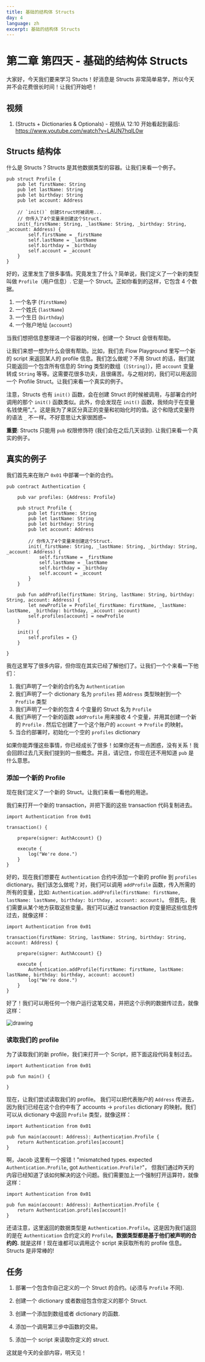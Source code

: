 ```yaml
---
title: 基础的结构体 Structs
day: 4
language: zh
excerpt: 基础的结构体 Structs
---
```


# 第二章 第四天 - 基础的结构体 Structs

大家好，今天我们要来学习 Stucts！好消息是 Structs 非常简单易学，所以今天并不会花费很长时间！让我们开始吧！

## 视频

1. (Structs + Dictionaries & Optionals) - 视频从 12:10 开始看起到最后: <https://www.youtube.com/watch?v=LAUN7hqlL0w>

## Structs 结构体

什么是 Structs？Structs 是其他数据类型的容器。让我们来看一个例子。

```cadence
pub struct Profile {
    pub let firstName: String
    pub let lastName: String
    pub let birthday: String
    pub let account: Address

    // `init()` 创建Struct时被调用...
    // 你传入了4个变量来创建这个Struct.
    init(_firstName: String, _lastName: String, _birthday: String, _account: Address) {
        self.firstName = _firstName
        self.lastName = _lastName
        self.birthday = _birthday
        self.account = _account
    }
}
```

好的，这里发生了很多事情。究竟发生了什么？简单说，我们定义了一个新的类型叫做 `Profile`（用户信息）. 它是一个 Struct。正如你看到的这样，它包含 4 个数据。

1. 一个名字 (`firstName`)
2. 一个姓氏 (`lastName`)
3. 一个生日 (`birthday`)
4. 一个账户地址 (`account`)

当我们想把信息整理进一个容器的时候，创建一个 Struct 会很有帮助。

让我们来想一想为什么会很有帮助。比如，我们去 Flow Playground 里写一个新的 script 来返回某人的 profile 信息。我们怎么做呢？不用 Struct 的话，我们就只能返回一个包含所有信息的 String 类型的数组（`[String]`），把 `account` 变量转成 `String` 等等。这需要花很多功夫，且很痛苦。与之相对的，我们可以用返回一个 Profile Struct。让我们来看一个真实的例子。

注意，Structs 也有 `init()` 函数，会在创建 Struct 的时候被调用，与部署合约时调用的那个 `init()` 函数类似。此外，你会发现在 `init()` 函数，我倾向于在变量名钱使用”_“。这是我为了来区分真正的变量和初始化时的值。这个和隐式变量符的语法 `_` 不一样。不好意思让大家很困惑~

**重要**: Structs 只能用 `pub` 权限修饰符 (我们会在之后几天谈到). 让我们来看一个真实的例子。

## 真实的例子

我们首先来在账户 `0x01` 中部署一个新的合约。

```cadence
pub contract Authentication {

    pub var profiles: {Address: Profile}

    pub struct Profile {
        pub let firstName: String
        pub let lastName: String
        pub let birthday: String
        pub let account: Address

        // 你传入了4个变量来创建这个Struct.
        init(_firstName: String, _lastName: String, _birthday: String, _account: Address) {
            self.firstName = _firstName
            self.lastName = _lastName
            self.birthday = _birthday
            self.account = _account
        }
    }

    pub fun addProfile(firstName: String, lastName: String, birthday: String, account: Address) {
        let newProfile = Profile(_firstName: firstName, _lastName: lastName, _birthday: birthday, _account: account)
        self.profiles[account] = newProfile
    }

    init() {
        self.profiles = {}
    }

}
```

我在这里写了很多内容，但你现在其实已经了解他们了。让我们一个个来看一下他们：

1. 我们声明了一个新的合约名为 `Authentication`
2. 我们声明了一个 dictionary 名为 `profiles` 把 `Address` 类型映射到一个 `Profile` 类型
3. 我们声明了一个新的包含 4 个变量的 Struct 名为 `Profile`
4. 我们声明了一个新的函数 `addProfile` 用来接收 4 个变量，并用其创建一个新的 `Profile` . 然后它创建了一个这个账户的 `account` -> `Profile` 的映射。
5. 当合约部署时，初始化一个空的 `profiles` dictionary

如果你能弄懂这些事情，你已经成长了很多！如果你还有一点困惑，没有关系！我会回顾过去几天我们提到的一些概念。并且，请记住，你现在还不用知道 `pub` 是什么意思。

### 添加一个新的 Profile

现在我们定义了一个新的 Struct。让我们来看一看他的用途。

我们来打开一个新的 transaction，并把下面的这些 transaction 代码复制进去。

```cadence
import Authentication from 0x01

transaction() {

    prepare(signer: AuthAccount) {}

    execute {
        log("We're done.")
    }
}
```

好的，现在我们想要在 `Authentication` 合约中添加一个新的 profile 到 `profiles` dictionary。我们该怎么做呢？对，我们可以调用 `addProfile` 函数，传入所需的所有的变量，比如: `Authentication.addProfile(firstName: firstName, lastName: lastName, birthday: birthday, account: account)`。 但首先，我们需要从某个地方获取这些变量。我们可以通过 transaction 的变量把这些信息传过去，就像这样：

```cadence
import Authentication from 0x01

transaction(firstName: String, lastName: String, birthday: String, account: Address) {

    prepare(signer: AuthAccount) {}

    execute {
        Authentication.addProfile(firstName: firstName, lastName: lastName, birthday: birthday, account: account)
        log("We're done.")
    }
}
```

好了！我们可以用任何一个账户运行这笔交易，并把这个示例的数据传过去，就像这样：

<img src="../images/txstuff.png" alt="drawing" size="400" />

### 读取我们的 profile

为了读取我们的新 profile，我们来打开一个 Script，把下面这段代码复制过去。

```cadence
import Authentication from 0x01

pub fun main() {

}
```

现在，让我们尝试读取我们的 profile。 我们可以把代表账户的 `Address` 传进去，因为我们已经在这个合约中有了 accounts -> `profiles` dictionary 的映射。我们可以从 dictionary 中返回 `Profile` 类型，就像这样：

```cadence
import Authentication from 0x01

pub fun main(account: Address): Authentication.Profile {
    return Authentication.profiles[account]
}
```

啊，Jacob 这里有一个报错！"mismatched types. expected `Authentication.Profile`, got `Authentication.Profile?`"， 但我们通过昨天的内容已经知道了该如何解决的这个问题。我们需要加上一个强制打开运算符，就像这样：

```cadence
import Authentication from 0x01

pub fun main(account: Address): Authentication.Profile {
    return Authentication.profiles[account]!
}
```

还请注意，这里返回的数据类型是 `Authentication.Profile`。这是因为我们返回的是在 `Authentication` 合约定义的 `Profile`。**数据类型都是基于他们被声明的合约的.** 就是这样！现在谁都可以调用这个 script 来获取所有的 profile 信息。Structs 是非常棒的!

## 任务

1. 部署一个包含你自己定义的一个 Struct 的合约。(必须与 `Profile` 不同).

2. 创建一个 dictionary 或者数组包含你定义的那个 Struct.

3. 创建一个添加到数组或者 dictionary 的函数.

4. 添加一个调用第三步中函数的交易。

5. 添加一个 script 来读取你定义的 struct.

这就是今天的全部内容，明天见！

